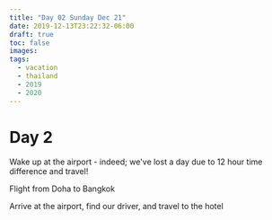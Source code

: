 ```yaml
---
title: "Day 02 Sunday Dec 21"
date: 2019-12-13T23:22:32-06:00
draft: true
toc: false
images:
tags: 
  - vacation
  - thailand
  - 2019
  - 2020
---
```



# Day 2

Wake up at the airport - indeed; we've lost a day due to 12 hour time difference and travel!

Flight from Doha to Bangkok

Arrive at the airport, find our driver, and travel to the hotel
